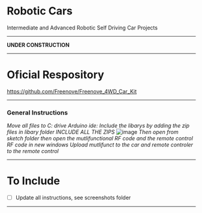 # Robotic Cars
Intermediate and Advanced Robotic Self Driving Car Projects

---

**UNDER CONSTRUCTION**

---

# Oficial Respository

https://github.com/Freenove/Freenove_4WD_Car_Kit

---

### General Instructions

*Move all  files to C: drive*
*Arduino ide: Include the libarys by adding the zip files in libary folder INCLUDE ALL THE ZIPS*
![image](https://github.com/user-attachments/assets/fede23db-50a3-4de0-8b65-75712a4e216c)
*Then open from sketch folder then open the mutlifunctional RF code and the remote control RF code in new windows*
*Upload mutlifunct to the car and remote controler to the remote control*

---

# To Include
- [ ] Update all instructions, see screenshots folder

---
